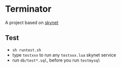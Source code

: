 # Terminator
A project based on [skynet](https://github.com/cloudwu/skynet)


## Test
- `sh runtest.sh`
- type `testxxx` to run any `testxxx.lua` skynet service
- run `db/test*.sql`, before you run `testmysql`
